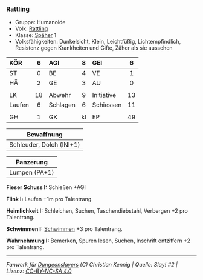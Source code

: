 ### Rattling

- Gruppe: Humanoide
- Volk: [Rattling](../../fanwerk/bestiarium/rattling.md)
- Klasse: [Späher](../../grw/charaktere-klasse-spaeher.md) 1
- Volksfähigkeiten: Dunkelsicht, Klein, Leichtfüßig, Lichtempfindlich, Resistenz gegen Krankheiten und Gifte, Zäher als sie aussehen

| KÖR    |  6  | AGI      |  8  | GEI        |  6  |
| :----- | :-: | :------- | :-: | :--------- | :-: |
| ST     |  0  | BE       |  4  | VE         |  1  |
| HÄ     |  2  | GE       |  3  | AU         |  0  |
|        |     |          |     |            |     |
| LK     | 18  | Abwehr   |  9  | Initiative | 13  |
| Laufen |  6  | Schlagen |  6  | Schiessen  | 11  |
|        |     |          |     |            |     |
| GH     |  1  | GK       | kl  | EP         | 49  |

|        Bewaffnung        |
| :----------------------: |
| Schleuder, Dolch (INI+1) |

|   Panzerung   |
| :-----------: |
| Lumpen (PA+1) |

**Fieser Schuss I:** Schießen +AGI

**Flink I:** Laufen +1m pro Talentrang.

**Heimlichkeit I:** Schleichen, Suchen, Taschendiebstahl, Verbergen +2 pro Talentrang.

**Schwimmen I:** [Schwimmen](../../grw/talente/schwimmen.md) +3 pro Talentrang.

**Wahrnehmung I:** Bemerken, Spuren lesen, Suchen, Inschrift entziffern +2 pro Talentrang.

---

_Fanwerk für [Dungeonslayers](https://www.dungeonslayers.net/) (C) Christian Kennig | Quelle: Slay! #2 | Lizenz: [CC-BY-NC-SA 4.0](https://creativecommons.org/licenses/by-nc-sa/4.0/deed.de)_
